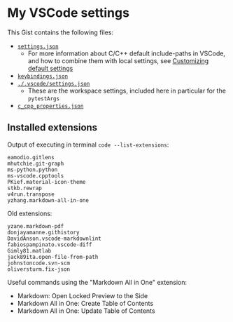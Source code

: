 # My VSCode settings

This Gist contains the following files:

- [`settings.json`](https://gist.github.com/jakelevi1996/f57c1e5491aa478bcf1c76db74042653#file-settings-json)
    - For more information about C/C++ default include-paths in VSCode, and how to combine them with local settings, see [Customizing default settings](https://code.visualstudio.com/docs/cpp/customize-default-settings-cpp)
- [`keybindings.json`](https://gist.github.com/jakelevi1996/f57c1e5491aa478bcf1c76db74042653#file-keybindings-json)
- [`./.vscode/settings.json`](https://gist.github.com/jakelevi1996/f57c1e5491aa478bcf1c76db74042653#file-local_settings-json)
    - These are the workspace settings, included here in particular for the `pytestArgs`
- [`c_cpp_properties.json`](https://gist.github.com/jakelevi1996/f57c1e5491aa478bcf1c76db74042653#file-c_cpp_properties-json)

## Installed extensions

Output of executing in terminal `code --list-extensions`:

```
eamodio.gitlens
mhutchie.git-graph
ms-python.python
ms-vscode.cpptools
PKief.material-icon-theme
stkb.rewrap
v4run.transpose
yzhang.markdown-all-in-one
```

Old extensions:

```
yzane.markdown-pdf
donjayamanne.githistory
DavidAnson.vscode-markdownlint
fabiospampinato.vscode-diff  
Gimly81.matlab
jack89ita.open-file-from-path
johnstoncode.svn-scm
oliversturm.fix-json
```

Useful commands using the "Markdown All in One" extension:

-   Markdown: Open Locked Preview to the Side
-   Markdown All in One: Create Table of Contents
-   Markdown All in One: Update Table of Contents
